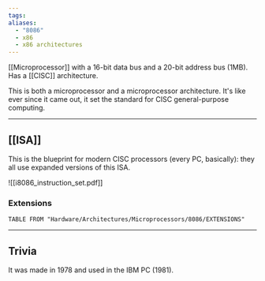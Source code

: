 ```yaml
---
tags: 
aliases:
  - "8086"
  - x86
  - x86 architectures
---
```

[[Microprocessor]] with a 16-bit data bus and a 20-bit address bus (1MB).
Has a [[CISC]] architecture.

This is both a microprocessor and a microprocessor architecture. It's like ever since it came out, it set the standard for CISC general-purpose computing.

---

## [[ISA]]

This is the blueprint for modern CISC processors (every PC, basically): they all use expanded versions of this ISA.

![[i8086_instruction_set.pdf]]

### Extensions

```dataview
TABLE FROM "Hardware/Architectures/Microprocessors/8086/EXTENSIONS"
```

---

## Trivia

It was made in 1978 and used in the IBM PC (1981).
